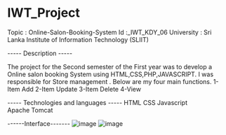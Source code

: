 # IWT_Project

Topic : Online-Salon-Booking-System Id :_IWT_KDY_06 University : Sri Lanka Institute of Information Technology (SLIIT) 


----- Description -----  

The project for the Second semester of the First year was to develop a Online salon booking System using HTML,CSS,PHP,JAVASCRIPT. I was responsible for Store management . Below are my four main functions. 
1- Item Add 
2-Item Update 
3-Item Delete 
4-View


----- Technologies and languages ----- 
HTML
CSS 
Javascript   
Apache Tomcat

------Interface-------
![image](https://user-images.githubusercontent.com/99312516/214095333-3281966d-0ab0-44b9-8b7e-0ae382bc6e33.png)
![image](https://user-images.githubusercontent.com/99312516/214095403-6a9dd8c0-3b93-4fb7-87b9-2098d2ca46dd.png)
